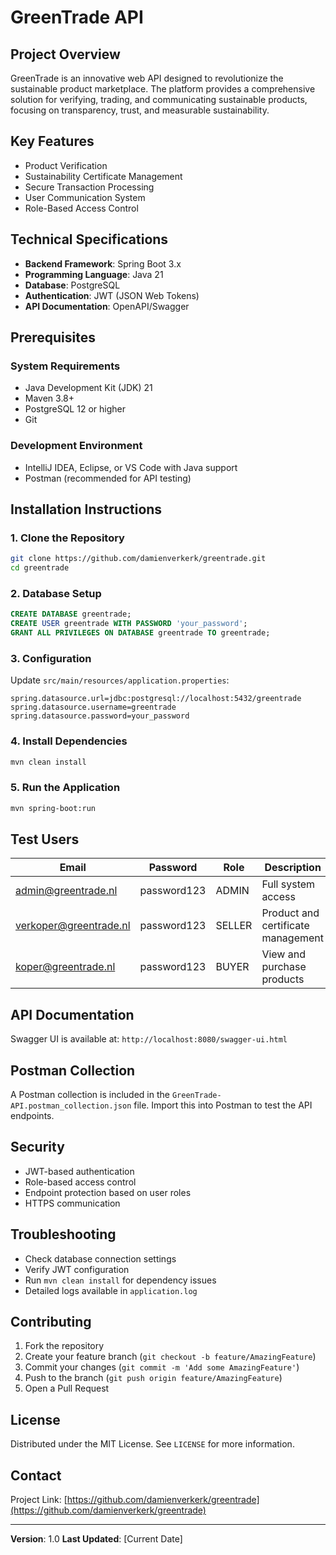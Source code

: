# GreenTrade API

## Project Overview

GreenTrade is an innovative web API designed to revolutionize the sustainable product marketplace. The platform provides a comprehensive solution for verifying, trading, and communicating sustainable products, focusing on transparency, trust, and measurable sustainability.

## Key Features

- Product Verification
- Sustainability Certificate Management
- Secure Transaction Processing
- User Communication System
- Role-Based Access Control

## Technical Specifications

- **Backend Framework**: Spring Boot 3.x
- **Programming Language**: Java 21
- **Database**: PostgreSQL
- **Authentication**: JWT (JSON Web Tokens)
- **API Documentation**: OpenAPI/Swagger

## Prerequisites

### System Requirements
- Java Development Kit (JDK) 21
- Maven 3.8+
- PostgreSQL 12 or higher
- Git

### Development Environment
- IntelliJ IDEA, Eclipse, or VS Code with Java support
- Postman (recommended for API testing)

## Installation Instructions

### 1. Clone the Repository
```bash
git clone https://github.com/damienverkerk/greentrade.git
cd greentrade
```

### 2. Database Setup
```sql
CREATE DATABASE greentrade;
CREATE USER greentrade WITH PASSWORD 'your_password';
GRANT ALL PRIVILEGES ON DATABASE greentrade TO greentrade;
```

### 3. Configuration
Update `src/main/resources/application.properties`:
```properties
spring.datasource.url=jdbc:postgresql://localhost:5432/greentrade
spring.datasource.username=greentrade
spring.datasource.password=your_password
```

### 4. Install Dependencies
```bash
mvn clean install
```

### 5. Run the Application
```bash
mvn spring-boot:run
```

## Test Users

| Email | Password | Role | Description |
|-------|----------|------|-------------|
| admin@greentrade.nl | password123 | ADMIN | Full system access |
| verkoper@greentrade.nl | password123 | SELLER | Product and certificate management |
| koper@greentrade.nl | password123 | BUYER | View and purchase products |

## API Documentation

Swagger UI is available at: `http://localhost:8080/swagger-ui.html`

## Postman Collection

A Postman collection is included in the `GreenTrade-API.postman_collection.json` file. Import this into Postman to test the API endpoints.

## Security

- JWT-based authentication
- Role-based access control
- Endpoint protection based on user roles
- HTTPS communication

## Troubleshooting

- Check database connection settings
- Verify JWT configuration
- Run `mvn clean install` for dependency issues
- Detailed logs available in `application.log`

## Contributing

1. Fork the repository
2. Create your feature branch (`git checkout -b feature/AmazingFeature`)
3. Commit your changes (`git commit -m 'Add some AmazingFeature'`)
4. Push to the branch (`git push origin feature/AmazingFeature`)
5. Open a Pull Request

## License

Distributed under the MIT License. See `LICENSE` for more information.

## Contact

Project Link: [https://github.com/damienverkerk/greentrade](https://github.com/damienverkerk/greentrade)

---

**Version**: 1.0
**Last Updated**: [Current Date]
